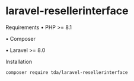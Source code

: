 # laravel-resellerinterface


Requirements
•  PHP >= 8.1

•  Composer

•  Laravel >= 8.0

Installation
```bash
composer require tda/laravel-resellerinterface
```
